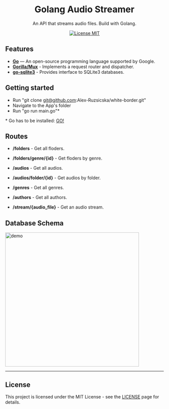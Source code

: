 <h1 align="center">
<br>
Golang Audio Streamer
</h1>

<p align="center">An API that streams audio files. Build with Golang.</p>

<p align="center">
  <a href="https://opensource.org/licenses/MIT">
    <img src="https://img.shields.io/badge/License-MIT-blue.svg" alt="License MIT">
  </a>
</p>

## Features
[//]: # (Add the features of your project here:)

- **[Go](https://go.dev/)** —  An open-source programming language supported by Google.
- **[Gorilla/Mux](https://pkg.go.dev/github.com/gorilla/mux)** - Implements a request router and dispatcher.
- **[go-sqlite3](https://pkg.go.dev/github.com/mattn/go-sqlite3#section-readme)** - Provides interface to SQLite3 databases.

## Getting started

- Run "git clone git@github.com:Alex-Ruzsicska/white-border.git"
- Navigate to the App's folder
- Run "go run main.go"*

  
 \* Go has to be installed: [GO!](https://go.dev/)


## Routes
- **/folders** - Get all floders.
- **/folders/genre/{id}** - Get floders by genre.

- **/audios** - Get all audios.
- **/audios/folder/{id}** - Get audios by folder.

- **/genres** - Get all genres.

- **/authors** - Get all authors.

- **/stream/{audio_file}** - Get an audio stream.

## Database Schema
<div>
  <img src="https://i.imgur.com/vFduMdx.png" alt="demo" height="425">
</div>

<hr />







## License

This project is licensed under the MIT License - see the [LICENSE](https://opensource.org/licenses/MIT) page for details.
